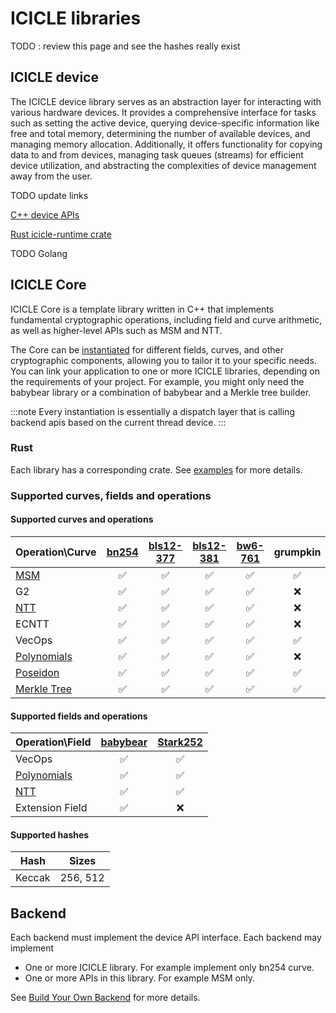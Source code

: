 # ICICLE libraries

TODO : review this page and see the hashes really exist

## ICICLE device

The ICICLE device library serves as an abstraction layer for interacting with various hardware devices. It provides a comprehensive interface for tasks such as setting the active device, querying device-specific information like free and total memory, determining the number of available devices, and managing memory allocation. Additionally, it offers functionality for copying data to and from devices, managing task queues (streams) for efficient device utilization, and abstracting the complexities of device management away from the user. 

TODO update links

[C++ device APIs](https://github.com/ingonyama-zk/icicle/blob/yshekel/V3/icicle_v3/include/icicle/runtime.h)

[Rust icicle-runtime crate](https://github.com/ingonyama-zk/icicle/tree/yshekel/V3/wrappers/rust_v3/icicle-runtime)

TODO Golang

## ICICLE Core

ICICLE Core is a template library written in C++ that implements fundamental cryptographic operations, including field and curve arithmetic, as well as higher-level APIs such as MSM and NTT.

The Core can be [instantiated](./getting_started) for different fields, curves, and other cryptographic components, allowing you to tailor it to your specific needs. You can link your application to one or more ICICLE libraries, depending on the requirements of your project. For example, you might only need the babybear library or a combination of babybear and a Merkle tree builder.

:::note
Every instantiation is essentially a dispatch layer that is calling backend apis based on the current thread device.
:::


### Rust
Each library has a corresponding crate. See [examples](./using_icicle.md) for more details.

### Supported curves, fields and operations

#### Supported curves and operations

| Operation\Curve                                     | [bn254](https://neuromancer.sk/std/bn/bn254) | [bls12-377](https://neuromancer.sk/std/bls/BLS12-377) | [bls12-381](https://neuromancer.sk/std/bls/BLS12-381) | [bw6-761](https://eprint.iacr.org/2020/351) | grumpkin |
| --------------------------------------------------- | :------------------------------------------: | :---------------------------------------------------: | :---------------------------------------------------: | :-----------------------------------------: | :------: |
| [MSM](./primitives/msm)                             |                      ✅                       |                           ✅                           |                           ✅                           |                      ✅                      |    ✅     |
| G2                                                  |                      ✅                       |                           ✅                           |                           ✅                           |                      ✅                      |    ❌     |
| [NTT](./primitives/ntt)                             |                      ✅                       |                           ✅                           |                           ✅                           |                      ✅                      |    ❌     |
| ECNTT                                               |                      ✅                       |                           ✅                           |                           ✅                           |                      ✅                      |    ❌     |
| VecOps                                              |                      ✅                       |                           ✅                           |                           ✅                           |                      ✅                      |    ✅     |
| [Polynomials](./polynomials/overview)               |                      ✅                       |                           ✅                           |                           ✅                           |                      ✅                      |    ❌     |
| [Poseidon](primitives/poseidon)                     |                      ✅                       |                           ✅                           |                           ✅                           |                      ✅                      |    ✅     |
| [Merkle Tree](primitives/poseidon#the-tree-builder) |                      ✅                       |                           ✅                           |                           ✅                           |                      ✅                      |    ✅     |

#### Supported fields and operations

| Operation\Field                       | [babybear](https://eprint.iacr.org/2023/824.pdf) | [Stark252](https://docs.starknet.io/documentation/architecture_and_concepts/Cryptography/p-value/) |
| ------------------------------------- | :----------------------------------------------: | :------------------------------------------------------------------------------------------------: |
| VecOps                                |                        ✅                         |                                                 ✅                                                  |
| [Polynomials](./polynomials/overview) |                        ✅                         |                                                 ✅                                                  |
| [NTT](primitives/ntt)                 |                        ✅                         |                                                 ✅                                                  |
| Extension Field                       |                        ✅                         |                                                 ❌                                                  |

#### Supported hashes

| Hash   |  Sizes   |
| ------ | :------: |
| Keccak | 256, 512 |

## Backend
Each backend must implement the device API interface.
Each backend may implement
- One or more ICICLE library. For example implement only bn254 curve. 
- One or more APIs in this library. For example MSM only.

See [Build Your Own Backend](./build_your_own_backend.md) for more details.